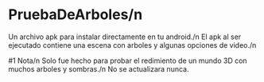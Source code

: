 # PruebaDeArboles/n

Un archivo apk para instalar directamente en tu android./n
El apk al ser ejecutado contiene una escena con arboles y algunas opciones de video./n

#1 Nota/n
Solo fue hecho para probar el redimiento de un mundo 3D con muchos arboles y sombras./n
No se actualizara nunca.
